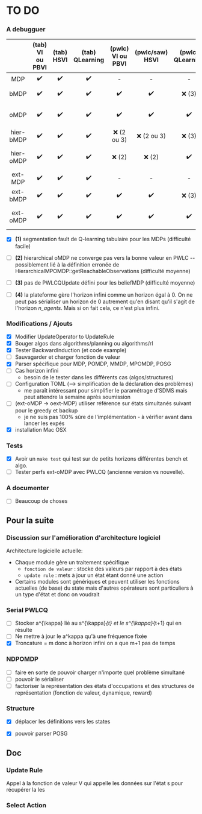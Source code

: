 
# TO DO

### A debugguer

|           |   (tab) VI ou PBVI  |     (tab) HSVI     |  (tab) QLearning   | (pwlc) VI ou PBVI  |  (pwlc/saw) HSVI   |  (pwlc) QLearning  |           action_selection           | (tab) Horizon infini |
| :-------: | :----------------: | :----------------: | :----------------: | :----------------: | :----------------: | :----------------: | :----------------: | :----------------------------------: |
|    MDP    |      :heavy_check_mark: | :heavy_check_mark: |      :heavy_check_mark:       |         -          |         -          |         -          |              tab-exhaus              |:heavy_check_mark:      |
|   bMDP    |  :heavy_check_mark: | :heavy_check_mark: | :heavy_check_mark: | :heavy_check_mark: | :heavy_check_mark: |      :x: (3)       |       tab-exhaus, pwlc-exhaus        |    :heavy_check_mark:   |
|   oMDP    |     :heavy_check_mark: | :heavy_check_mark: | :heavy_check_mark: | :heavy_check_mark: | :heavy_check_mark: | :heavy_check_mark: |  tab-exhaus, pwlc-exhaus, pwlc-wscp  |:heavy_check_mark:      |
| hier-bMDP | :heavy_check_mark: | :heavy_check_mark: | :heavy_check_mark: |    :x: (2 ou 3)    |    :x: (2 ou 3)    |      :x: (3)       |       tab-exhaus, pwlc-exhaus        | :heavy_check_mark:    |
| hier-oMDP |          :heavy_check_mark:       |      :heavy_check_mark:     | :heavy_check_mark: |      :x: (2)       |      :x: (2)       | :heavy_check_mark: |  tab-exhaus, pwlc-exhaus, pwlc-wscp  |:heavy_check_mark:    |
|  ext-MDP  |    :heavy_check_mark: | :heavy_check_mark: |      :heavy_check_mark:       |         -          |         -          |         -          |              tab-exhaus              | :x: (4)    |
| ext-bMDP  | :heavy_check_mark: | :heavy_check_mark: | :heavy_check_mark: | :heavy_check_mark: | :heavy_check_mark: |      :x: (3)       |       tab-exhaus, pwlc-exhaus        |  :x: (4)      |
| ext-oMDP  |   :heavy_check_mark: | :heavy_check_mark: | :heavy_check_mark: | :heavy_check_mark: | :heavy_check_mark: | :heavy_check_mark: | tab-exhaus, pwlc-exhaus, pwlc-serial |  :x: (4)      |

- [x] **(1)** segmentation fault de Q-learning tabulaire pour les MDPs (difficulté facile)

- [ ] **(2)** hierarchical oMDP ne converge pas vers la bonne valeur en PWLC -- possiblement lié à la définition erronée de HierarchicalMPOMDP::getReachableObservations (difficulté moyenne)

- [ ] **(3)** pas de PWLCQUpdate défini pour les beliefMDP (difficulté moyenne)

- [ ] **(4)** la plateforme gère l'horizon infini comme un horizon égal à 0. On ne peut pas sérialiser un horizon de 0 autrement qu'en disant qu'il s'agit de l'horizon *n_agents*. Mais si on fait cela, ce n'est plus infini.


### Modifications / Ajouts
- [x] Modifier UpdateOperator to UpdateRule
- [x] Bouger algos dans algorithms/planning ou algorithms/rl
- [x] Tester BackwardInduction (et code example)
- [ ] Sauvagarder et charger fonction de valeur
- [x] Parser spécifique pour MDP, POMDP, MMDP, MPOMDP, POSG
- [ ] Cas horizon infini 
  - besoin de le tester dans les différents cas (algos/structures)
- [ ] Configuration TOML (--> simplification de la déclaration des problèmes)
  - me paraît intéressant pour simplifier le paramétrage d'SDMS mais peut attendre la semaine après soumission 
- [ ] (ext-oMDP -> oext-MDP) utiliser référence sur états simultanés suivant pour le greedy et backup
  - je ne suis pas 100% sûre de l'implémentation - à vérifier avant dans lancer les expés
- [x] installation Mac OSX  

### Tests

- [x] Avoir un `make test`  qui test sur de petits horizons différentes bench et algo.
- [ ] Tester perfs ext-oMDP avec PWLCQ (ancienne version vs nouvelle).

### A documenter
- [ ] Beaucoup de choses 

## Pour la suite

### Discussion sur l'amélioration d'architecture logiciel

Architecture logicielle actuelle: 
- Chaque module gère un traitement spécifique 
  - `fonction de valeur` : stocke des valeurs par rapport à des états
  - `update rule` : mets à jour un état étant donné une action
- Certains modules sont génériques et peuvent utiliser les fonctions actuelles (de base) du state mais d'autres opérateurs sont particuliers à un type d'état et donc on voudrait 


### Serial PWLCQ
<!-- - [] Garder état simultané lié à l'état séquentialisé
- [] Faire équivalence sur l'état simultané -->
- [ ] Stocker a^{\kappa} lié au s^{\kappa}_{t} et le s^{\kappa}_{t+1} qui en résulte
- [ ] Ne mettre à jour le a^kappa qu'à une fréquence fixée
- [x] Troncature = m donc à horizon infini on a que m+1 pas de temps 

### NDPOMDP
- [ ] faire en sorte de pouvoir charger n'importe quel problème simultané 
- [ ] pouvoir le sérialiser
- [ ] factoriser la représentation des états d'occupations et des structures de représentation (fonction de valeur, dynamique, reward)

### Structure 
- [x] déplacer les définitions vers les states
- [x] pouvoir parser POSG


## Doc 

### Update Rule

Appel à la fonction de valeur V qui appelle les données sur l'état s pour récupérer la les 

### Select Action

